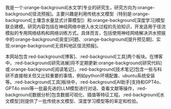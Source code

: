我是一个:orange-background[水文学]专业的研究生，研究方向为:orange-background[径流预报]。主要兴趣是利用传统水文模型（特别是:orange-background[土壤含水量显式计算模型]）和:orange-background[深度学习]模型联合建模。研究内容包括在神经网络中嵌入水文过程的先验知识，开发适用于径流模拟的专用网络结构和网络训练方式。具体而言，包括使用神经网络解决洪水预报中的:orange-background[突变]问题、:orange-background[提升预见期]、实现:orange-background[无资料地区径流预报]。

本网站包含:red-background[博客]、:red-background[工具]两个板块。在博客中，:red-background[研究进展]将不定期更新:orange-background[研究代码]或:orange-background[阅读笔记]，:red-background[技术笔记]包含一些与科研不直接相关但又比较重要的事情，例如python环境配置、ubuntu系统安装等。:red-background[工具]板块中，:red-background[AI助手]支持和GPT4o、GPT4o mini等一批最先进的LLM模型进行对话、查看文献等操作，:red-background[数据分析]包含数据可视化、插值等特征工程。:red-background[水文模型]则提供了一批传统水文模型、深度学习模型等的率定和检验。